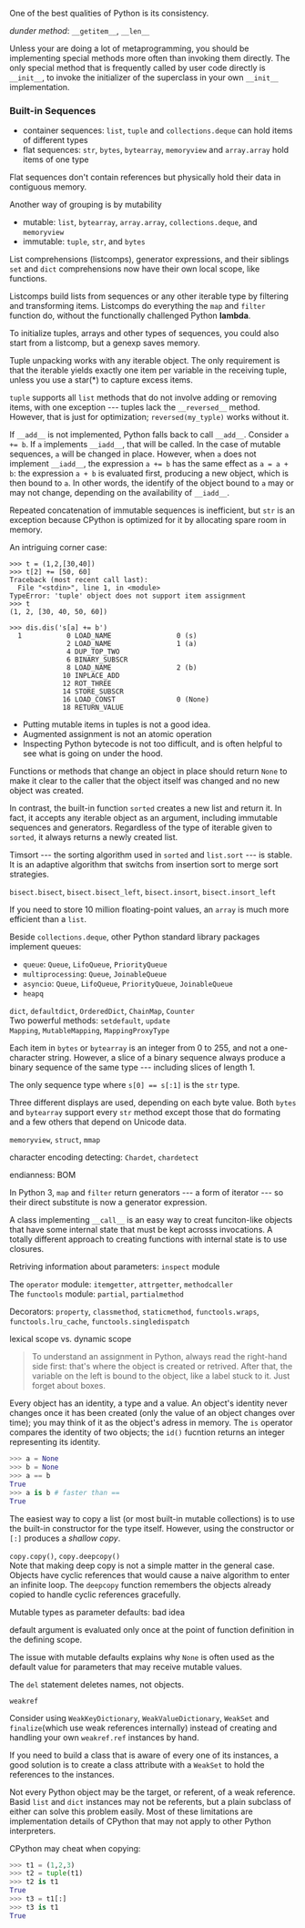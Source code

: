One of the best qualities of Python is its consistency.

*dunder method*: `__getitem__`, `__len__`

Unless your are doing a lot of metaprogramming, you should be implementing special methods more often than invoking them directly. The only special method that is frequently called by user code directly is `__init__`, to invoke the initializer of the superclass in your own `__init__` implementation.

### Built-in Sequences
* container sequences: `list`, `tuple` and `collections.deque` can hold items of different types
* flat sequences: `str`, `bytes`, `bytearray`, `memoryview` and `array.array` hold items of one type

Flat sequences don't contain references but physically hold their data in contiguous memory.

Another way of grouping is by mutability
* mutable: `list`, `bytearray`, `array.array`, `collections.deque`, and `memoryview`
* immutable: `tuple`, `str`, and `bytes`

List comprehensions (listcomps), generator expressions, and their siblings `set` and `dict` comprehensions now have their own local scope, like functions.

Listcomps build lists from sequences or any other iterable type by filtering and transforming items. Listcomps do everything the `map` and `filter` function do, without the functionally challenged Python **lambda**.

To initialize tuples, arrays and other types of sequences, you could also start from a listcomp, but a genexp saves memory.

Tuple unpacking works with any iterable object. The only requirement is that the iterable yields exactly one item per variable in the receiving tuple, unless you use a star(*) to capture excess items.

`tuple` supports all `list` methods that do not involve adding or removing items, with one exception --- tuples lack the `__reversed__` method. However, that is just for optimization; `reversed(my_typle)` works without it.

If `__add__` is not implemented, Python falls back to call `__add__`. 
Consider `a += b`. If `a` implements `__iadd__`, that will be called. In the case of mutable sequences, `a` will be changed in place. However, when `a` does not implement `__iadd__`, the expression `a += b` has the same effect as `a = a + b`: the expression `a + b` is evaluated first, producing a new object, which is then bound to `a`. In other words, the identify of the object bound to `a` may or may not change, depending on the availability of `__iadd__`.

Repeated concatenation of immutable sequences is inefficient, but `str` is an exception because CPython is optimized for it by allocating spare room in memory.

An intriguing corner case:
```
>>> t = (1,2,[30,40])
>>> t[2] += [50, 60]
Traceback (most recent call last):
  File "<stdin>", line 1, in <module>
TypeError: 'tuple' object does not support item assignment
>>> t
(1, 2, [30, 40, 50, 60])
```
```
>>> dis.dis('s[a] += b')
  1           0 LOAD_NAME                0 (s)
              2 LOAD_NAME                1 (a)
              4 DUP_TOP_TWO
              6 BINARY_SUBSCR
              8 LOAD_NAME                2 (b)
             10 INPLACE_ADD
             12 ROT_THREE
             14 STORE_SUBSCR
             16 LOAD_CONST               0 (None)
             18 RETURN_VALUE
```
* Putting mutable items in tuples is not a good idea.
* Augmented assignment is not an atomic operation
* Inspecting Python bytecode is not too difficult, and is often helpful to see what is going on under the hood.

Functions or methods that change an object in place should return `None` to make it clear to the caller that the object itself was changed and no new object was created.

In contrast, the built-in function `sorted` creates a new list and return it. In fact, it accepts any iterable object as an argument, including immutable sequences and generators. Regardless of the type of iterable given to `sorted`, it always returns a newly created list.

Timsort --- the sorting algorithm used in `sorted` and `list.sort` --- is stable. It is an adaptive algorithm that switchs from insertion sort to merge sort strategies.

`bisect.bisect`, `bisect.bisect_left`, `bisect.insort`, `bisect.insort_left`

If you need to store 10 million floating-point values, an `array` is much more efficient than a `list`.

Beside `collections.deque`, other Python standard library packages implement queues:
* `queue`: `Queue`, `LifoQueue`, `PriorityQueue`
* `multiprocessing`: `Queue`, `JoinableQueue`
* `asyncio`: `Queue`, `LifoQueue`, `PriorityQueue`, `JoinableQueue`
* `heapq`

`dict`, `defaultdict`, `OrderedDict`, `ChainMap`, `Counter`  
Two powerful methods: `setdefault`, `update`  
`Mapping`, `MutableMapping`, `MappingProxyType`

Each item in `bytes` or `bytearray` is an integer from 0 to 255, and not a one-character string. However, a slice of a binary sequence always produce a binary sequence of the same type --- including slices of length 1.

The only sequence type where `s[0] == s[:1]` is the `str` type.

Three different displays are used, depending on each byte value.
Both `bytes` and `bytearray` support every `str` method except those that do formating and a few others that depend on Unicode data.

`memoryview`, `struct`, `mmap`  

character encoding detecting: `Chardet`, `chardetect`

endianness: BOM

In Python 3, `map` and `filter` return generators --- a form of iterator --- so their direct substitute is now a generator expression.

A class implementing `__call__` is an easy way to creat funciton-like objects that have some internal state that must be kept acrosss invocations. A totally different approach to creating functions with internal state is to use closures.

Retriving information about parameters: `inspect` module

The `operator` module: `itemgetter`, `attrgetter`, `methodcaller`  
The `functools` module: `partial`, `partialmethod`

Decorators: `property`, `classmethod`, `staticmethod`, `functools.wraps`, `functools.lru_cache`, `functools.singledispatch`

lexical scope vs. dynamic scope

> To understand an assignment in Python, always read the right-hand side first: that's where the object is created or retrived. After that, the variable on the left is bound to the object, like a label stuck to it. Just forget about boxes.

Every object has an identity, a type and a value. An object's identity never changes once it has been created (only the value of an object changes over time); you may think of it as the object's adress in memory. The `is` operator compares the identity of two objects; the `id()` fucntion returns an integer representing its identity.

```python
>>> a = None
>>> b = None
>>> a == b
True
>>> a is b # faster than ==
True
```

The easiest way to copy a list (or most built-in mutable collections) is to use the built-in constructor for the type itself. However, using the constructor or `[:]` produces a *shallow copy*.

`copy.copy()`, `copy.deepcopy()`  
Note that making deep copy is not a simple matter in the general case. Objects have cyclic references that would cause a naive algorithm to enter an infinite loop. The `deepcopy` function remembers the objects already copied to handle cyclic references gracefully.

Mutable types as parameter defaults: bad idea

default argument is evaluated only once at the point of function definition in the defining scope.

The issue with mutable defaults explains why `None` is often used as the default value for parameters that may receive mutable values.

The `del` statement deletes names, not objects.

`weakref`

Consider using `WeakKeyDictionary`, `WeakValueDictionary`, `WeakSet` and `finalize`(which use weak references internally) instead of creating and handling your own `weakref.ref` instances by hand.

If you need to build a class that is aware of every one of its instances, a good solution is to create a class attribute with a `WeakSet` to hold the references to the instances.

Not every Python object may be the target, or referent, of a weak reference. Basid `list` and `dict` instances may not be referents, but a plain subclass of either can solve this problem easily. Most of these limitations are implementation details of CPython that may not apply to other Python interpreters.

CPython may cheat when copying:
```python
>>> t1 = (1,2,3)
>>> t2 = tuple(t1)
>>> t2 is t1
True
>>> t3 = t1[:]
>>> t3 is t1
True
```